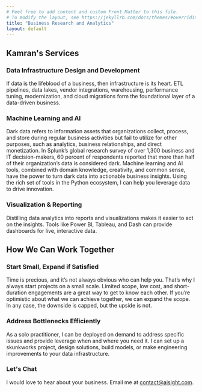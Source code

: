 ```yaml
---
# Feel free to add content and custom Front Matter to this file.
# To modify the layout, see https://jekyllrb.com/docs/themes/#overriding-theme-defaults
title: "Business Research and Analytics"
layout: default
---
```

<section id="services">
    <div class="container">
        <h2>Kamran's Services</h2>
        <div class="service">
            <h3>Data Infrastructure Design and Development</h3>
            <p>If data is the lifeblood of a business, then infrastructure is its heart. ETL pipelines, data lakes, vendor integrations, warehousing, performance tuning, modernization, and cloud migrations form the foundational layer of a data-driven business.</p>
        </div>
        <div class="service">
            <h3>Machine Learning and AI</h3>
            <p>Dark data refers to information assets that organizations collect, process, and store during regular business activities but fail to utilize for other purposes, such as analytics, business relationships, and direct monetization. In Splunk’s global research survey of over 1,300 business and IT decision-makers, 60 percent of respondents reported that more than half of their organization’s data is considered dark. Machine learning and AI tools, combined with domain knowledge, creativity, and common sense, have the power to turn dark data into actionable business insights. Using the rich set of tools in the Python ecosystem, I can help you leverage data to drive innovation.</p>
        </div>
        <div class="service">
            <h3>Visualization & Reporting</h3>
            <p>Distilling data analytics into reports and visualizations makes it easier to act on the insights. Tools like Power BI, Tableau, and Dash can provide dashboards for live, interactive data.</p>
        </div>
    </div>
    <div class="container">
        <h2>How We Can Work Together</h2>
        <div class="service">
            <h3>Start Small, Expand if Satisfied</h3>
            <p>Time is precious, and it’s not always obvious who can help you. That’s why I always start projects on a small scale. Limited scope, low cost, and short-duration engagements are a great way to get to know each other. If you’re optimistic about what we can achieve together, we can expand the scope. In any case, the downside is capped, but the upside is not.</p>
        </div>
        <div class="service">
            <h3>Address Bottlenecks Efficiently</h3>
            <p>As a solo practitioner, I can be deployed on demand to address specific issues and provide leverage when and where you need it.  I can set up a skunkworks project, design solutions, build models, or make engineering improvements to your data infrastructure.</p>
        </div>
        <div class="service">
            <h3>Let's Chat</h3>
            <p>I would love to hear about your business. Email me at <a href="mailto:contact@aisight.com">contact@aisight.com</a>.</p>
        </div>
    </div>
</section>